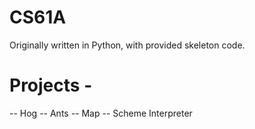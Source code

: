 # CS61A
Originally written in Python, with provided skeleton code.

# Projects -
-- Hog
-- Ants
-- Map
-- Scheme Interpreter